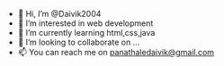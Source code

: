 - 👋 Hi, I’m @Daivik2004
- 👀 I’m interested in web development 
- 🌱 I’m currently learning  html,css,java
- 💞️ I’m looking to collaborate on ...
- 📫 You can reach me on panathaledaivik@gmail.com

<!---
Daivik2004/Daivik2004 is a ✨ special ✨ repository because its `README.md` (this file) appears on your GitHub profile.
You can click the Preview link to take a look at your changes.
--->
